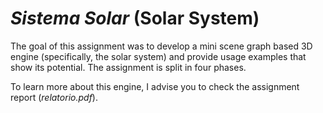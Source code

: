 # *Sistema Solar* (Solar System)

The goal of this assignment was to develop a mini scene graph based 3D engine (specifically, the solar system) and provide usage
examples that show its potential. The assignment is split in four phases.

To learn more about this engine, I advise you to check the assignment report (*relatorio.pdf*).
